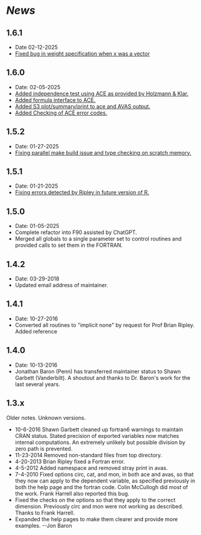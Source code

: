 # *News*

## 1.6.1

* Date 02-12-2025
* [Fixed bug in weight specification when x was a vector](https:///github.com/vubiostat/acepack/issues/15)

## 1.6.0

* Date: 02-05-2025
* [Added independence test using ACE as provided by Holzmann & Klar.](https://github.com/vubiostat/acepack/issues/11)
* [Added formula interface to ACE.](https://github.com/vubiostat/acepack/issues/6)
* [Added S3 plot/summary/print to ace and AVAS output.](https://github.com/vubiostat/acepack/issues/7)
* [Added Checking of ACE error codes.](https://github.com/vubiostat/acepack/issues/13)

## 1.5.2

* Date: 01-27-2025
* [Fixing parallel make build issue and type checking on scratch memory.](https://github.com/vubiostat/acepack/issues/9)

## 1.5.1

* Date: 01-21-2025
* [Fixing errors detected by Ripley in future version of R.](https://github.com/vubiostat/acepack/issues/8)

## 1.5.0

* Date: 01-05-2025
* Complete refactor into F90 assisted by ChatGPT.
* Merged all globals to a single parameter set to control routines and provided calls to set them in the FORTRAN.

## 1.4.2

* Date: 03-29-2018
* Updated email address of maintainer.

## 1.4.1

* Date: 10-27-2016
* Converted all routines to "implicit none" by request for Prof Brian Ripley. Added reference 

## 1.4.0

* Date: 10-13-2016
* Jonathan Baron (Penn) has transferred maintainer status to Shawn Garbett (Vanderbilt). A shoutout and thanks to Dr. Baron's work for the last several years. 

## 1.3.x

Older notes. Unknown versions.

* 10-6-2016 Shawn Garbett cleaned up fortran6 warnings to maintain CRAN status. Stated precision of exported variables now matches internal computations. An extremely unlikely but possible division by zero path is prevented.
* 11-23-2014 Removed non-standard files from top directory.
* 4-20-2013 Brian Ripley fixed a Fortran error.
* 4-5-2012 Added namespace and removed stray print in avas.
* 7-4-2010 Fixed options circ, cat, and mon, in both ace and avas, so that they now can apply to the dependent variable, as specified previously in both the help page and the fortran code. Colin McCullogh did most of the work. Frank Harrell also reported this bug.
* Fixed the checks on the options so that they apply to the correct dimension. Previously circ and mon were not working as described. Thanks to Frank Harrell.
* Expanded the help pages to make them clearer and provide more examples. --Jon Baron
